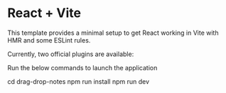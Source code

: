 # React + Vite

This template provides a minimal setup to get React working in Vite with HMR and some ESLint rules.

Currently, two official plugins are available:

Run the below commands to launch the application

cd drag-drop-notes
npm run install
npm run dev